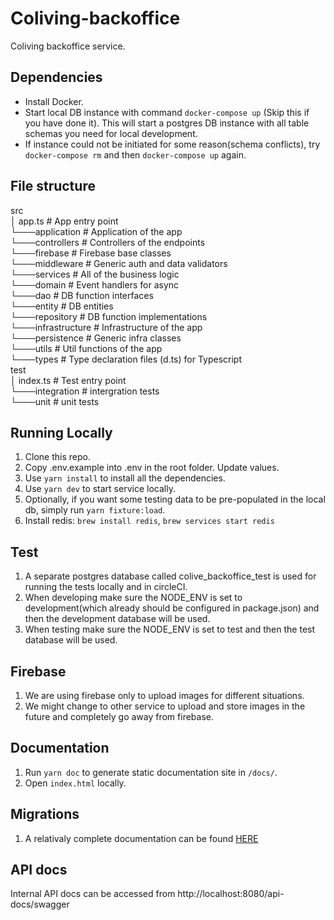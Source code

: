 # Coliving-backoffice

Coliving backoffice service.

## Dependencies

- Install Docker.
- Start local DB instance with command `docker-compose up` (Skip this if you have done it). This will start a postgres DB instance with all table schemas you need for local development.
- If instance could not be initiated for some reason(schema conflicts), try `docker-compose rm` and then `docker-compose up` again.

## File structure

src <br />
│   app.ts          # App entry point <br />
└───application     # Application of the app <br />
    └───controllers # Controllers of the endpoints <br />
    └───firebase    # Firebase base classes <br />
    └───middleware  # Generic auth and data validators <br />
    └───services    # All of the business logic <br />
└───domain          # Event handlers for async <br />
    └───dao         # DB function interfaces <br />
    └───entity      # DB entities <br />
    └───repository  # DB function implementations <br />
└───infrastructure  # Infrastructure of the app <br />
    └───persistence # Generic infra classes <br />
    └───utils       # Util functions of the app <br />
└───types           # Type declaration files (d.ts) for Typescript <br />
test <br />
│   index.ts        # Test entry point <br />
└───integration     # intergration tests <br />
└───unit            # unit tests <br />


## Running Locally

1. Clone this repo.
2. Copy .env.example into .env in the root folder. Update values.
3. Use `yarn install` to install all the dependencies.
4. Use `yarn dev` to start service locally.
4. Optionally, if you want some testing data to be pre-populated in the local db, simply run `yarn fixture:load`.
5. Install redis: `brew install redis`, `brew services start redis`

## Test
1. A separate postgres database called colive_backoffice_test is used for running the tests locally and in circleCI.
2. When developing make sure the NODE_ENV is set to development(which already should be configured in package.json) and then the development database will be used.
3. When testing make sure the NODE_ENV is set to test and then the test database will be used.

## Firebase
1. We are using firebase only to upload images for different situations. 
2. We might change to other service to upload and store images in the future and completely go away from firebase.

## Documentation
1. Run `yarn doc` to generate static documentation site in `/docs/`.
2. Open `index.html` locally.

## Migrations
1. A relativaly complete documentation can be found [HERE](https://github.com/typeorm/typeorm/blob/master/docs/migrations.md)

## API docs
Internal API docs can be accessed from http://localhost:8080/api-docs/swagger
